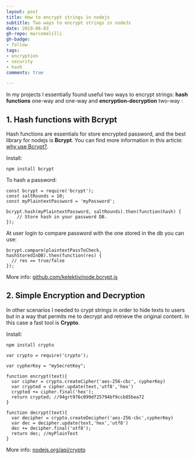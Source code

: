 ```yaml
---
layout: post
title: How to encrypt strings in nodejs
subtitle: Two ways to encrypt strings in nodeJs
date: 2019-06-03
gh-repo: marcomelilli
gh-badge:
- follow
tags:
- encryption
- security
- hash
comments: true

---
```

In my projects I essentially found useful two ways to encrypt strings: **hash functions** one-way and one-way and **encryption-decryption** two-way :

## 1. Hash functions with Bcrypt

Hash functions are essentials for store encrypted password, and the best library for nodejs is **Bcrypt**. You can find more information in this article: [why use Bcrypt?](https://codahale.com/how-to-safely-store-a-password/).

Install:

    npm install bcrypt

To hash a password:

    const bcrypt = require('bcrypt');
    const saltRounds = 10;
    const myPlaintextPassword = 'myPassword';
    
    bcrypt.hash(myPlaintextPassword, saltRounds).then(function(hash) {
    	// Store hash in your password DB.
    });

At user login to compare password with the one stored in the db you can use:

    bcrypt.compare(plaintextPassToCheck, hashStoredInDB).then(function(res) {
      // res == true/false
    });

More info: [github.com/kelektiv/node.bcrypt.js](https://github.com/kelektiv/node.bcrypt.js)

## 2. Simple Encryption and Decryption

In other scenarios I needed to crypt strings in order to hide texts  to users but in a way that permits me to decrypt and retrieve the original content. In this case a fast tool is **Crypto**.

Install:

    npm install crypto

    var crypto = require('crypto');
    
    var cypherKey = "mySecretKey";
    
    function encrypt(text){
      var cipher = crypto.createCipher('aes-256-cbc', cypherKey)
      var crypted = cipher.update(text,'utf8','hex')
      crypted += cipher.final('hex');
      return crypted; //94grt976c099df25794bf9ccb85bea72
    }
    
    function decrypt(text){
      var decipher = crypto.createDecipher('aes-256-cbc',cypherKey)
      var dec = decipher.update(text,'hex','utf8')
      dec += decipher.final('utf8');
      return dec; //myPlainText
    }

More info: [nodejs.org/api/crypto](https://nodejs.org/api/crypto.html)